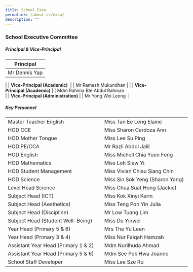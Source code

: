 ```yaml
---
title: School Exco
permalink: /about-us/exco/
description: ""
---
```

### School Executive Committee

##### Principal &amp; Vice-Principal

| Principal |
| --- |
| Mr Dennis Yap |
|
| **Vice-Principal (Academic)**&nbsp; |
| Mr Ramesh Mukundhan |
|
| **Vice-Principal (Academic)** |
| Mdm Rahima Bte Abdul Rahman  
 |
| **Vice-Principal (Administration)** |
| Mr Yong Wei Leong&nbsp; |

##### Key Personnel
<table width="576" style="width:576px;" cellspacing="0" cellpadding="0" border="0">
	<colgroup>
		<col>
		<col>
	</colgroup>
	<tbody>
		<tr height="25">
			<td style="height:25px;width:305px;" height="25">Master Teacher English</td>
			<td style="width:271px;">Miss Tan Ee Leng Elaine</td>
		</tr>
		<tr height="25">
			<td style="height:25px;width:305px;" height="25">HOD CCE&nbsp;</td>
			<td style="width:271px;">Miss Sharon Cardoza Ann</td>
		</tr>
		<tr height="25">
			<td style="height:25px;width:305px;" height="25">HOD Mother Tongue</td>
			<td style="width:271px;">Miss Lee Su Ping</td>
		</tr>
		<tr height="25">
			<td style="height:25px;width:305px;" height="25">HOD PE/CCA</td>
			<td style="width:271px;">Mr Razli Abdol Jalil</td>
		</tr>
		<tr height="25">
			<td style="height:25px;width:305px;" height="25">HOD English&nbsp;</td>
			<td style="width:271px;">Miss Michell Chia Yuen Feng</td>
		</tr>
		<tr height="25">
			<td style="height:25px;width:305px;" height="25">HOD Mathematics</td>
			<td style="width:271px;">Miss Loh Siew Yi</td>
		</tr>
		<tr height="25">
			<td style="height:25px;width:305px;" height="25">HOD Student Management</td>
			<td style="width:271px;">Miss Vivian Chiau Siang Chin</td>
		</tr>
		<tr height="25">
			<td style="height:25px;width:305px;" height="25">HOD Science</td>
			<td style="width:271px;">Miss Sin Sok Yeng (Sharon Yang)</td>
		</tr>
		<tr height="25">
			<td style="height:25px;width:305px;" height="25">Level Head Science</td>
			<td style="width:271px;">Miss Chua Suat Hong (Jackie)</td>
		</tr>
		<tr height="25">
			<td style="height:25px;width:305px;" height="25">Subject Head (ICT)</td>
			<td style="width:271px;">Miss Kok Xinyi Kerin</td>
		</tr>
		<tr height="25">
			<td style="height:25px;width:305px;" height="25">Subject Head (Aesthetics)&nbsp;</td>
			<td style="width:271px;">Miss Teng Poh Yin Julia&nbsp;</td>
		</tr>
		<tr height="25">
			<td style="height:25px;width:305px;" height="25">Subject Head (Discipline)&nbsp;</td>
			<td style="width:271px;">Mr Low Tuang Lim&nbsp;</td>
		</tr>
		<tr height="25">
			<td style="height:25px;width:305px;" height="25">Subject Head (Student Well-Being)</td>
			<td style="width:271px;">Miss Du Yinwei</td>
		</tr>
		<tr height="25">
			<td style="height:25px;width:305px;" height="25">Year Head (Primary 5 &amp; 6)</td>
			<td style="width:271px;">Mrs The Yu Leen</td>
		</tr>
		<tr height="25">
			<td style="height:25px;width:305px;" height="25">Year Head (Primary 3 &amp; 4)&nbsp;</td>
			<td style="width:271px;">Miss Nur Faiqah Hamzah&nbsp;</td>
		</tr>
		<tr height="25">
			<td style="height:25px;width:305px;" height="25">Assistant Year Head (Primary 1 &amp; 2)&nbsp;</td>
			<td style="width:271px;">Mdm Nurilhuda Ahmad&nbsp;</td>
		</tr>
		<tr height="25">
			<td style="height:25px;width:305px;" height="25">Assistant Year Head (Primary 5 &amp; 6)&nbsp;</td>
			<td style="width:271px;">Mdm See Pek Hwa Joanne&nbsp;</td>
		</tr>
		<tr height="25">
			<td style="height:25px;width:305px;" height="25">School Staff Developer&nbsp;</td>
			<td style="width:271px;">Miss Lee Sze Ru</td>
		</tr>
	</tbody>
</table>
